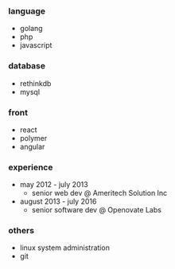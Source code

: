### language
- golang
- php
- javascript

### database
- rethinkdb
- mysql
  
### front
- react
- polymer
- angular
  
### experience
- may 2012 - july 2013
	- senior web dev @ Ameritech Solution Inc
- august 2013 - july 2016
	- senior software dev @ Openovate Labs

### others
- linux system administration
- git
